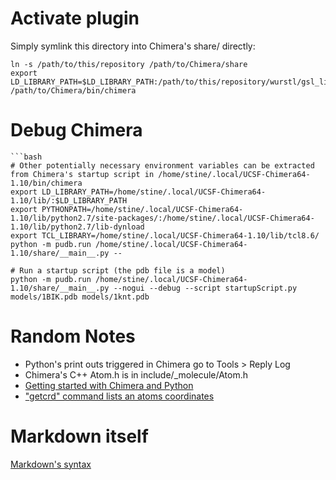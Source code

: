 Activate plugin
===============
Simply symlink this directory into Chimera's share/ directly:

	ln -s /path/to/this/repository /path/to/Chimera/share
	export LD_LIBRARY_PATH=$LD_LIBRARY_PATH:/path/to/this/repository/wurstl/gsl_lib
	/path/to/Chimera/bin/chimera

Debug Chimera
=============
	```bash
	# Other potentially necessary environment variables can be extracted from Chimera's startup script in /home/stine/.local/UCSF-Chimera64-1.10/bin/chimera
	export LD_LIBRARY_PATH=/home/stine/.local/UCSF-Chimera64-1.10/lib/:$LD_LIBRARY_PATH
	export PYTHONPATH=/home/stine/.local/UCSF-Chimera64-1.10/lib/python2.7/site-packages/:/home/stine/.local/UCSF-Chimera64-1.10/lib/python2.7/lib-dynload
	export TCL_LIBRARY=/home/stine/.local/UCSF-Chimera64-1.10/lib/tcl8.6/
	python -m pudb.run /home/stine/.local/UCSF-Chimera64-1.10/share/__main__.py --
	
	# Run a startup script (the pdb file is a model)
	python -m pudb.run /home/stine/.local/UCSF-Chimera64-1.10/share/__main__.py --nogui --debug --script startupScript.py models/1BIK.pdb models/1knt.pdb

Random Notes
============
* Python's print outs triggered in Chimera go to Tools > Reply Log
* Chimera's C++ Atom.h is in  include/_molecule/Atom.h
* [Getting started with Chimera and Python](https://www.student.cs.uwaterloo.ca/~cs483/Getting_Started_with_Chimera_and_Python_H.pdf)
* ["getcrd" command lists an atoms coordinates](http://www.cgl.ucsf.edu/chimera/docs/UsersGuide/midas/getcrd.html)

Markdown itself
===============
[Markdown's syntax](http://daringfireball.net/projects/markdown/syntax)
